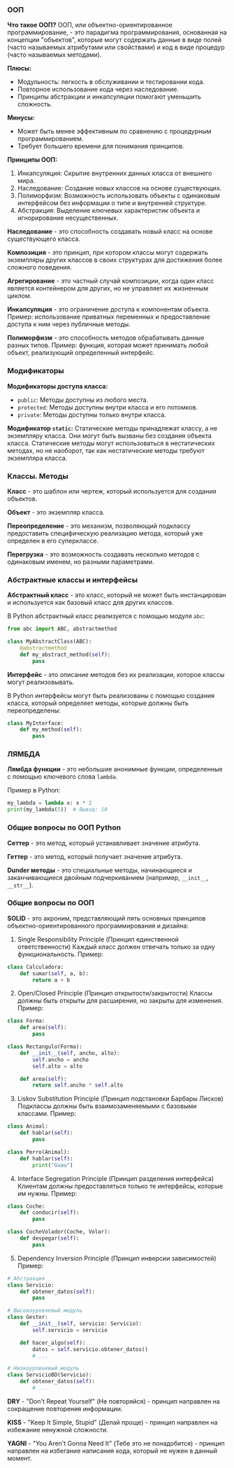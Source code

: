 ### ООП

**Что такое ООП?**
ООП, или объектно-ориентированное программирование, - это парадигма программирования, основанная на концепции "объектов", которые могут содержать данные в виде полей (часто называемых атрибутами или свойствами) и код в виде процедур (часто называемых методами).

**Плюсы:**
- Модульность: легкость в обслуживании и тестировании кода.
- Повторное использование кода через наследование.
- Принципы абстракции и инкапсуляции помогают уменьшить сложность.

**Минусы:**
- Может быть менее эффективным по сравнению с процедурным программированием.
- Требует большего времени для понимания принципов.

**Принципы ООП:**
1. Инкапсуляция: Скрытие внутренних данных класса от внешнего мира.
2. Наследование: Создание новых классов на основе существующих.
3. Полиморфизм: Возможность использовать объекты с одинаковым интерфейсом без информации о типе и внутренней структуре.
4. Абстракция: Выделение ключевых характеристик объекта и игнорирование несущественных.

**Наследование** - это способность создавать новый класс на основе существующего класса.

**Композиция** - это принцип, при котором классы могут содержать экземпляры других классов в своих структурах для достижения более сложного поведения.

**Агрегирование** - это частный случай композиции, когда один класс является контейнером для других, но не управляет их жизненным циклом.

**Инкапсуляция** - это ограничение доступа к компонентам объекта. Пример: использование приватных переменных и предоставление доступа к ним через публичные методы.

**Полиморфизм** - это способность методов обрабатывать данные разных типов. Пример: функция, которая может принимать любой объект, реализующий определенный интерфейс.

### Модификаторы

**Модификаторы доступа класса:**
- `public`: Методы доступны из любого места.
- `protected`: Методы доступны внутри класса и его потомков.
- `private`: Методы доступны только внутри класса.

**Модификатор `static`:**
Статические методы принадлежат классу, а не экземпляру класса. Они могут быть вызваны без создания объекта класса. Статические методы могут использоваться в нестатических методах, но не наоборот, так как нестатические методы требуют экземпляра класса.

### Классы. Методы

**Класс** - это шаблон или чертеж, который используется для создания объектов.

**Объект** - это экземпляр класса.

**Переопределение** - это механизм, позволяющий подклассу предоставить специфическую реализацию метода, который уже определен в его суперклассе.

**Перегрузка** - это возможность создавать несколько методов с одинаковым именем, но разными параметрами.

### Абстрактные классы и интерфейсы

**Абстрактный класс** - это класс, который не может быть инстанцирован и используется как базовый класс для других классов.

В Python абстрактный класс реализуется с помощью модуля `abc`:

```python
from abc import ABC, abstractmethod

class MyAbstractClass(ABC):
    @abstractmethod
    def my_abstract_method(self):
        pass
```

**Интерфейс** - это описание методов без их реализации, которое классы могут реализовывать.

В Python интерфейсы могут быть реализованы с помощью создания класса, который определяет методы, которые должны быть переопределены:

```python
class MyInterface:
    def my_method(self):
        pass
```

### ЛЯМБДА

**Лямбда функции** - это небольшие анонимные функции, определенные с помощью ключевого слова `lambda`.

Пример в Python:

```python
my_lambda = lambda x: x * 2
print(my_lambda(5))  # Вывод: 10
```

### Общие вопросы по ООП Python

**Сеттер** - это метод, который устанавливает значение атрибута.

**Геттер** - это метод, который получает значение атрибута.

**Dunder методы** - это специальные методы, начинающиеся и заканчивающиеся двойным подчеркиванием (например, `__init__`, `__str__`).

### Общие вопросы по ООП

**SOLID** - это акроним, представляющий пять основных принципов объектно-ориентированного программирования и дизайна:
1. Single Responsibility Principle (Принцип единственной ответственности)
   Каждый класс должен отвечать только за одну функциональность.
Пример:
```python
class Calculadora:
    def sumar(self, a, b):
        return a + b
```

2. Open/Closed Principle (Принцип открытости/закрытости)
   Классы должны быть открыты для расширения, но закрыты для изменения.
Пример:
```python
class Forma:
    def area(self):
        pass

class Rectangulo(Forma):
    def __init__(self, ancho, alto):
        self.ancho = ancho
        self.alto = alto

    def area(self):
        return self.ancho * self.alto
```

3. Liskov Substitution Principle (Принцип подстановки Барбары Лисков)
   Подклассы должны быть взаимозаменяемыми с базовыми классами.
Пример:
```python
class Animal:
    def hablar(self):
        pass

class Perro(Animal):
    def hablar(self):
        print("Guau")
```

4. Interface Segregation Principle (Принцип разделения интерфейса)
   Клиентам должны предоставляться только те интерфейсы, которые им нужны.
Пример:
```python
class Coche:
    def conducir(self):
        pass

class CocheVolador(Coche, Volar):
    def despegar(self):
        pass
```

5. Dependency Inversion Principle (Принцип инверсии зависимостей)
Пример:
```python
# Абстракция
class Servicio:
    def obtener_datos(self):
        pass

# Высокоуровневый модуль
class Gestor:
    def __init__(self, servicio: Servicio):
        self.servicio = servicio

    def hacer_algo(self):
        datos = self.servicio.obtener_datos()
        # ...

# Низкоуровневый модуль
class ServicioBD(Servicio):
    def obtener_datos(self):
        # ...
```

**DRY** - "Don't Repeat Yourself" (Не повторяйся) - принцип направлен на сокращение повторения информации.

**KISS** - "Keep It Simple, Stupid" (Делай проще) - принцип направлен на избежание ненужной сложности.

**YAGNI** - "You Aren't Gonna Need It" (Тебе это не понадобится) - принцип направлен на избегание написания кода, который не нужен в данный момент.
